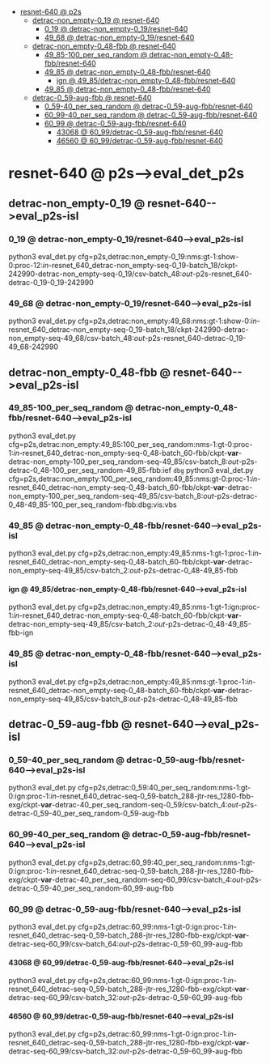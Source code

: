 <!-- MarkdownTOC -->

- [resnet-640       @ p2s](#resnet_640___p2_s_)
    - [detrac-non_empty-0_19       @ resnet-640](#detrac_non_empty_0_19___resnet_640_)
        - [0_19       @ detrac-non_empty-0_19/resnet-640](#0_19___detrac_non_empty_0_19_resnet_640_)
        - [49_68       @ detrac-non_empty-0_19/resnet-640](#49_68___detrac_non_empty_0_19_resnet_640_)
    - [detrac-non_empty-0_48-fbb       @ resnet-640](#detrac_non_empty_0_48_fbb___resnet_640_)
        - [49_85-100_per_seq_random       @ detrac-non_empty-0_48-fbb/resnet-640](#49_85_100_per_seq_random___detrac_non_empty_0_48_fbb_resnet_640_)
        - [49_85       @ detrac-non_empty-0_48-fbb/resnet-640](#49_85___detrac_non_empty_0_48_fbb_resnet_640_)
            - [ign       @ 49_85/detrac-non_empty-0_48-fbb/resnet-640](#ign___49_85_detrac_non_empty_0_48_fbb_resnet_640_)
        - [49_85       @ detrac-non_empty-0_48-fbb/resnet-640](#49_85___detrac_non_empty_0_48_fbb_resnet_640__1)
    - [detrac-0_59-aug-fbb       @ resnet-640](#detrac_0_59_aug_fbb___resnet_640_)
        - [0_59-40_per_seq_random       @ detrac-0_59-aug-fbb/resnet-640](#0_59_40_per_seq_random___detrac_0_59_aug_fbb_resnet_640_)
        - [60_99-40_per_seq_random       @ detrac-0_59-aug-fbb/resnet-640](#60_99_40_per_seq_random___detrac_0_59_aug_fbb_resnet_640_)
        - [60_99       @ detrac-0_59-aug-fbb/resnet-640](#60_99___detrac_0_59_aug_fbb_resnet_640_)
            - [43068       @ 60_99/detrac-0_59-aug-fbb/resnet-640](#43068___60_99_detrac_0_59_aug_fbb_resnet_640_)
            - [46560       @ 60_99/detrac-0_59-aug-fbb/resnet-640](#46560___60_99_detrac_0_59_aug_fbb_resnet_640_)

<!-- /MarkdownTOC -->
<a id="resnet_640___p2_s_"></a>
# resnet-640       @ p2s-->eval_det_p2s
<a id="detrac_non_empty_0_19___resnet_640_"></a>
## detrac-non_empty-0_19       @ resnet-640-->eval_p2s-isl
<a id="0_19___detrac_non_empty_0_19_resnet_640_"></a>
### 0_19       @ detrac-non_empty-0_19/resnet-640-->eval_p2s-isl
python3 eval_det.py cfg=p2s,detrac:non_empty-0_19:nms:gt-1:show-0:proc-12:_in_-resnet_640_detrac-non_empty-seq-0_19-batch_18/ckpt-242990-detrac-non_empty-seq-0_19/csv-batch_48:_out_-p2s-resnet_640-detrac-0_19-0_19-242990
<a id="49_68___detrac_non_empty_0_19_resnet_640_"></a>
### 49_68       @ detrac-non_empty-0_19/resnet-640-->eval_p2s-isl
python3 eval_det.py cfg=p2s,detrac:non_empty:49_68:nms:gt-1:show-0:_in_-resnet_640_detrac-non_empty-seq-0_19-batch_18/ckpt-242990-detrac-non_empty-seq-49_68/csv-batch_48:_out_-p2s-resnet_640-detrac-0_19-49_68-242990

<a id="detrac_non_empty_0_48_fbb___resnet_640_"></a>
## detrac-non_empty-0_48-fbb       @ resnet-640-->eval_p2s-isl
<a id="49_85_100_per_seq_random___detrac_non_empty_0_48_fbb_resnet_640_"></a>
### 49_85-100_per_seq_random       @ detrac-non_empty-0_48-fbb/resnet-640-->eval_p2s-isl
python3 eval_det.py cfg=p2s,detrac:non_empty:49_85:100_per_seq_random:nms-1:gt-0:proc-1:_in_-resnet_640_detrac-non_empty-seq-0_48-batch_60-fbb/ckpt-__var__-detrac-non_empty-100_per_seq_random-seq-49_85/csv-batch_8:_out_-p2s-detrac-0_48-100_per_seq_random-49_85-fbb:ief
`dbg`
python3 eval_det.py cfg=p2s,detrac:non_empty:100_per_seq_random:49_85:nms:gt-0:proc-1:_in_-resnet_640_detrac-non_empty-seq-0_48-batch_60-fbb/ckpt-__var__-detrac-non_empty-100_per_seq_random-seq-49_85/csv-batch_8:_out_-p2s-detrac-0_48-49_85-100_per_seq_random-fbb:dbg:vis:vbs
<a id="49_85___detrac_non_empty_0_48_fbb_resnet_640_"></a>
### 49_85       @ detrac-non_empty-0_48-fbb/resnet-640-->eval_p2s-isl
python3 eval_det.py cfg=p2s,detrac:non_empty:49_85:nms-1:gt-1:proc-1:_in_-resnet_640_detrac-non_empty-seq-0_48-batch_60-fbb/ckpt-__var__-detrac-non_empty-seq-49_85/csv-batch_2:_out_-p2s-detrac-0_48-49_85-fbb
<a id="ign___49_85_detrac_non_empty_0_48_fbb_resnet_640_"></a>
#### ign       @ 49_85/detrac-non_empty-0_48-fbb/resnet-640-->eval_p2s-isl
python3 eval_det.py cfg=p2s,detrac:non_empty:49_85:nms-1:gt-1:ign:proc-1:_in_-resnet_640_detrac-non_empty-seq-0_48-batch_60-fbb/ckpt-__var__-detrac-non_empty-seq-49_85/csv-batch_2:_out_-p2s-detrac-0_48-49_85-fbb-ign
<a id="49_85___detrac_non_empty_0_48_fbb_resnet_640__1"></a>
### 49_85       @ detrac-non_empty-0_48-fbb/resnet-640-->eval_p2s-isl
python3 eval_det.py cfg=p2s,detrac:non_empty:49_85:nms:gt-1:proc-1:_in_-resnet_640_detrac-non_empty-seq-0_48-batch_60-fbb/ckpt-__var__-detrac-non_empty-seq-49_85/csv-batch_8:_out_-p2s-detrac-0_48-49_85-fbb

<a id="detrac_0_59_aug_fbb___resnet_640_"></a>
## detrac-0_59-aug-fbb       @ resnet-640-->eval_p2s-isl
<a id="0_59_40_per_seq_random___detrac_0_59_aug_fbb_resnet_640_"></a>
### 0_59-40_per_seq_random       @ detrac-0_59-aug-fbb/resnet-640-->eval_p2s-isl
python3 eval_det.py cfg=p2s,detrac:0_59:40_per_seq_random:nms-1:gt-0:ign:proc-1:_in_-resnet_640_detrac-seq-0_59-batch_288-jtr-res_1280-fbb-exg/ckpt-__var__-detrac-40_per_seq_random-seq-0_59/csv-batch_4:_out_-p2s-detrac-0_59-40_per_seq_random-0_59-aug-fbb
<a id="60_99_40_per_seq_random___detrac_0_59_aug_fbb_resnet_640_"></a>
### 60_99-40_per_seq_random       @ detrac-0_59-aug-fbb/resnet-640-->eval_p2s-isl
python3 eval_det.py cfg=p2s,detrac:60_99:40_per_seq_random:nms-1:gt-0:ign:proc-1:_in_-resnet_640_detrac-seq-0_59-batch_288-jtr-res_1280-fbb-exg/ckpt-__var__-detrac-40_per_seq_random-seq-60_99/csv-batch_4:_out_-p2s-detrac-0_59-40_per_seq_random-60_99-aug-fbb
<a id="60_99___detrac_0_59_aug_fbb_resnet_640_"></a>
### 60_99       @ detrac-0_59-aug-fbb/resnet-640-->eval_p2s-isl
python3 eval_det.py cfg=p2s,detrac:60_99:nms-1:gt-0:ign:proc-1:_in_-resnet_640_detrac-seq-0_59-batch_288-jtr-res_1280-fbb-exg/ckpt-__var__-detrac-seq-60_99/csv-batch_64:_out_-p2s-detrac-0_59-60_99-aug-fbb
<a id="43068___60_99_detrac_0_59_aug_fbb_resnet_640_"></a>
#### 43068       @ 60_99/detrac-0_59-aug-fbb/resnet-640-->eval_p2s-isl
python3 eval_det.py cfg=p2s,detrac:60_99:nms-1:gt-0:ign:proc-1:_in_-resnet_640_detrac-seq-0_59-batch_288-jtr-res_1280-fbb-exg/ckpt-__var__-detrac-seq-60_99/csv-batch_32:_out_-p2s-detrac-0_59-60_99-aug-fbb
<a id="46560___60_99_detrac_0_59_aug_fbb_resnet_640_"></a>
#### 46560       @ 60_99/detrac-0_59-aug-fbb/resnet-640-->eval_p2s-isl
python3 eval_det.py cfg=p2s,detrac:60_99:nms-1:gt-0:ign:proc-1:_in_-resnet_640_detrac-seq-0_59-batch_288-jtr-res_1280-fbb-exg/ckpt-__var__-detrac-seq-60_99/csv-batch_32:_out_-p2s-detrac-0_59-60_99-aug-fbb

